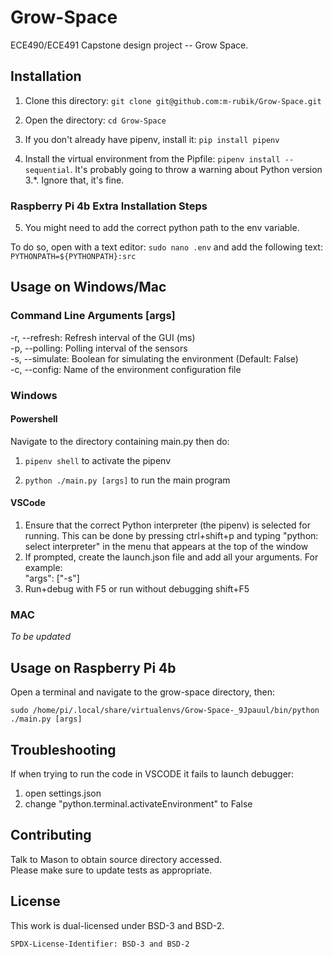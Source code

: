 # Grow-Space

ECE490/ECE491 Capstone design project -- Grow Space.

## Installation
1. Clone this directory:
```git clone git@github.com:m-rubik/Grow-Space.git```

2. Open the directory:
```cd Grow-Space```

3. If you don't already have pipenv, install it:
```pip install pipenv```

4. Install the virtual environment from the Pipfile:
```pipenv install --sequential```. It's probably going to throw a warning about Python version 3.*. Ignore that, it's fine.

### Raspberry Pi 4b Extra Installation Steps

5. You might need to add the correct python path to the env variable. 

To do so, open with a text editor: ```sudo nano .env``` and add the following text: ```PYTHONPATH=${PYTHONPATH}:src```  

## Usage on Windows/Mac

### Command Line Arguments [args]
-r, --refresh: Refresh interval of the GUI (ms)  
-p, --polling: Polling interval of the sensors  
-s, --simulate: Boolean for simulating the environment (Default: False)  
-c, --config: Name of the environment configuration file

### Windows
#### Powershell
Navigate to the directory containing main.py then do:

1. ```pipenv shell``` to activate the pipenv

2. ```python ./main.py [args]``` to run the main program

#### VSCode

1. Ensure that the correct Python interpreter (the pipenv) is selected for running. This can be done by pressing ctrl+shift+p and typing "python: select interpreter" in the menu that appears at the top of the window
2. If prompted, create the launch.json file and add all your arguments. For example:  
"args": ["-s"]
3. Run+debug with F5 or run without debugging shift+F5

### MAC

_To be updated_

## Usage on Raspberry Pi 4b

Open a terminal and navigate to the grow-space directory, then:

```sudo /home/pi/.local/share/virtualenvs/Grow-Space-_9Jpauul/bin/python ./main.py [args]```

## Troubleshooting
If when trying to run the code in VSCODE it fails to launch debugger:
1. open settings.json
2. change "python.terminal.activateEnvironment" to False

## Contributing
Talk to Mason to obtain source directory accessed.  
Please make sure to update tests as appropriate.

## License
This work is dual-licensed under BSD-3 and BSD-2.

`SPDX-License-Identifier: BSD-3 and BSD-2`
